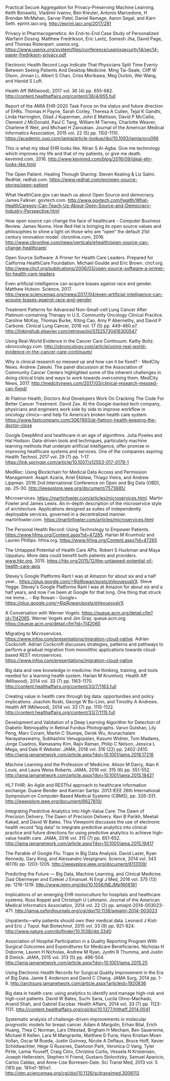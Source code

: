 Practical Secure Aggregation for Privacy-Preserving Machine Learning.
Keith Bonawitz, Vladimir Ivanov, Ben Kreuter, Antonio Marcedone, H Brendan McMahan, Sarvar Patel, Daniel Ramage, Aaron Segal, and Karn Seth.
eprint.iacr.org.
http://eprint.iacr.org/2017/281


Privacy in Pharmacogenetics: An End-to-End Case Study of Personalized Warfarin Dosing.
Matthew Fredrikson, Eric Lantz, Somesh Jha, David Page, and Thomas Ristenpart.
usenix.org.
https://www.usenix.org/system/files/conference/usenixsecurity14/sec14-paper-fredrikson-privacy.pdf


Electronic Health Record Logs Indicate That Physicians Split Time Evenly Between Seeing Patients And Desktop Medicine.
Ming Tai-Seale, Cliff W Olson, Jinnan Li, Albert S Chan, Criss Morikawa, Meg Durbin, Wei Wang, and Harold S Luft.

Health Aff (Millwood), 2017 vol. 36 (4) pp. 655-662.
http://content.healthaffairs.org/content/36/4/655.full


Report of the AMIA EHR-2020 Task Force on the status and future direction of EHRs.
Thomas H Payne, Sarah Corley, Theresa A Cullen, Tejal K Gandhi, Linda Harrington, Gilad J Kuperman, John E Mattison, David P McCallie, Clement J McDonald, Paul C Tang, William M Tierney, Charlotte Weaver, Charlene R Weir, and Michael H Zaroukian.
Journal of the American Medical Informatics Association, 2015 vol. 22 (5) pp. 1102-1110.
https://academic.oup.com/jamia/article-lookup/doi/10.1093/jamia/ocv066


This is what my ideal EHR looks like.
Niran S Al-Agba.
Give me technology which improves my life and that of my patients, or give me death.
kevinmd.com, 2016.
http://www.kevinmd.com/blog/2016/09/ideal-ehr-looks-like.html


The Open Patient.
Healing Through Sharing: Steven Keating & Liz Salmi.
RedHat.
redhat.com.
https://www.redhat.com/en/open-source-stories/open-patient


What HealthCare.gov can teach us about Open Source and democracy.
James Falkner.
govtech.com.
http://www.govtech.com/health/What-HealthCaregov-Can-Teach-Us-About-Open-Source-and-Democracy-Industry-Perspective.html


How open source can change the face of healthcare - Computer Business Review.
James Nunns.
How Red Hat is bringing its open source values and philosophies to shine a light on those who are “open” the default 21st century innovation model.
cbronline.com, 2016.
http://www.cbronline.com/news/verticals/ehealth/open-source-can-change-healthcare/


Open Source Software: A Primer for Health Care Leaders.
Prepared for California HealthCare Foundation.
Michael Goulde and Eric Brown.
chcf.org.
http://www.chcf.org/publications/2006/03/open-source-software-a-primer-for-health-care-leaders


Even artificial intelligence can acquire biases against race and gender.
Matthew Hutson.
Science, 2017.
http://www.sciencemag.org/news/2017/04/even-artificial-intelligence-can-acquire-biases-against-race-and-gender


Treatment Patterns for Advanced Non–Small-cell Lung Cancer After Platinum-containing Therapy in U.S. Community Oncology Clinical Practice.
Caroline McKay, Thomas Burke, Xiting Cao, Amy P Abernethy, and David P Carbone.
Clinical Lung Cancer, 2016 vol. 17 (5) pp. 449-460.e7.
http://linkinghub.elsevier.com/retrieve/pii/S1525730416300547


Using Real-World Evidence in the Cancer Care Continuum.
Kathy Boltz.
obroncology.com.
http://obroncology.com/article/using-real-world-evidence-in-the-cancer-care-continuum/


Why is clinical research so messed up and how can it be fixed? - MedCity News.
Andrew Zaleski.
The panel discussion at the Association of Community Cancer Centers highlighted some of the inherent challenges in doing clinical trials and ways to work towards overcoming them.
MedCity News, 2017.
http://medcitynews.com/2017/03/clinical-research-messed-can-fixed/


At Flatiron Health, Doctors And Developers Work On Cracking The Code For Better Cancer Treatment.
David Zax.
At the Google-backed tech company, physicians and engineers work side by side to improve workflow in oncology clinics—and help fix America’s broken health care system.
https://www.fastcompany.com/3067893/at-flatiron-health-keeping-the-doctor-close


Google DeepMind and healthcare in an age of algorithms.
Julia Powles and Hal Hodson.
Data-driven tools and techniques, particularly machine learning methods that underpin artificial intelligence, offer promise in improving healthcare systems and services. One of the companies aspiring
Health Technol, 2017 vol. 29 (7) pp. 1-17.
https://link.springer.com/article/10.1007/s12553-017-0179-1


MedRec: Using Blockchain for Medical Data Access and Permission Management.
Asaph Azaria, Ariel Ekblaw, Thiago Vieira, and Andrew Lippman.
2016 2nd International Conference on Open and Big Data (OBD), pp. 25-30.
http://ieeexplore.ieee.org/document/7573685/


Microservices.
https://martinfowler.com/articles/microservices.html.
Martin Fowler and James Lewis.
An in-depth description of the microservice style of architecture. Applications designed as suites of independently deployable services, governed in a decentralized manner.
martinfowler.com.
https://martinfowler.com/articles/microservices.html


The Personal Health Record: Using Technology to Empower Patients.
https://www.hfma.org/Content.aspx?id=47265.
Harlan M Krumholz and Lauren Phillips.
hfma.org.
https://www.hfma.org/Content.aspx?id=47265


The Untapped Potential of Health Care APIs.
Robert S Huckman and Maya Uppaluru.
More data could benefit both patients and providers.
www.hbr.org, 2015.
https://hbr.org/2015/12/the-untapped-potential-of-health-care-apis


Stevey's Google Platforms Rant I was at Amazon for about six and a half year...
https://plus.google.com/+RipRowan/posts/eVeouesvaVX.
Steve Yegge.
Stevey's Google Platforms Rant I was at Amazon for about six and a half years, and now I've been at Google for that long. One thing that struck me imme... - Rip Rowan - Google+
https://plus.google.com/+RipRowan/posts/eVeouesvaVX


A Conversation with Werner Vogels.
https://queue.acm.org/detail.cfm?id=1142065.
Werner Vogels and Jim Gray.
queue.acm.org.
https://queue.acm.org/detail.cfm?id=1142065


Migrating to Microservices.
https://www.infoq.com/presentations/migration-cloud-native.
Adrian Cockcroft.
Adrian Cockcroft discusses strategies, patterns and pathways to perform a gradual migration from monolithic applications towards cloud-based REST microservices.
https://www.infoq.com/presentations/migration-cloud-native


Big data and new knowledge in medicine: the thinking, training, and tools needed for a learning health system.
Harlan M Krumholz.
Health Aff (Millwood), 2014 vol. 33 (7) pp. 1163-1170.
http://content.healthaffairs.org/content/33/7/1163.full


Creating value in health care through big data: opportunities and policy implications.
Joachim Roski, George W Bo-Linn, and Timothy A Andrews.
Health Aff (Millwood), 2014 vol. 33 (7) pp. 1115-1122.
http://content.healthaffairs.org/content/33/7/1115.full


Development and Validation of a Deep Learning Algorithm for Detection of Diabetic Retinopathy in Retinal Fundus Photographs.
Varun Gulshan, Lily Peng, Marc Coram, Martin C Stumpe, Derek Wu, Arunachalam Narayanaswamy, Subhashini Venugopalan, Kasumi Widner, Tom Madams, Jorge Cuadros, Ramasamy Kim, Rajiv Raman, Philip C Nelson, Jessica L Mega, and Dale R Webster.
JAMA, 2016 vol. 316 (22) pp. 2402-2410.
http://jama.jamanetwork.com/article.aspx?doi=10.1001/jama.2016.17216


Machine Learning and the Profession of Medicine.
Alison M Darcy, Alan K Louie, and Laura Weiss Roberts.
JAMA, 2016 vol. 315 (6) pp. 551-552.
http://jama.jamanetwork.com/article.aspx?doi=10.1001/jama.2015.18421


HL7 FHIR: An Agile and RESTful approach to healthcare information exchange.
Duane Bender and Kamran Sartipi.
2013 IEEE 26th International Symposium on Computer-Based Medical Systems (CBMS), pp. 326-331.
http://ieeexplore.ieee.org/document/6627810/


Integrating Predictive Analytics Into High-Value Care: The Dawn of Precision Delivery.
The Dawn of Precision Delivery.
Ravi B Parikh, Meetali Kakad, and David W Bates.
This Viewpoint discusses the use of electronic health record “big data” to integrate predictive analytics into clinical practice and future directions for using predictive analytics to achieve high-value health care.
JAMA, 2016 vol. 315 (7) pp. 651-652.
http://jama.jamanetwork.com/article.aspx?doi=10.1001/jama.2015.19417


The Parable of Google Flu: Traps in Big Data Analysis.
David Lazer, Ryan Kennedy, Gary King, and Alessandro Vespignani.
Science, 2014 vol. 343 (6176) pp. 1203-1205.
http://ieeexplore.ieee.org/document/6113109/


Predicting the Future — Big Data, Machine Learning, and Clinical Medicine.
Ziad Obermeyer and Ezekiel J Emanuel.
N Engl J Med, 2016 vol. 375 (13) pp. 1216-1219.
http://www.nejm.org/doi/10.1056/NEJMp1606181


Implications of an emerging EHR monoculture for hospitals and healthcare systems.
Ross Koppel and Christoph U Lehmann.
Journal of the American Medical Informatics Association, 2014 vol. 22 (2) pp. amiajnl-2014-003023-471.
http://jamia.oxfordjournals.org/cgi/doi/10.1136/amiajnl-2014-003023


Unpatients—why patients should own their medical data.
Leonard J Kish and Eric J Topol.
Nat Biotechnol, 2015 vol. 33 (9) pp. 921-924.
http://www.nature.com/doifinder/10.1038/nbt.3340


Association of Hospital Participation in a Quality Reporting Program With Surgical Outcomes and Expenditures for Medicare Beneficiaries.
Nicholas H Osborne, Lauren H Nicholas, Andrew M Ryan, Jyothi R Thumma, and Justin B Dimick.
JAMA, 2015 vol. 313 (5) pp. 496-504.
http://jama.jamanetwork.com/article.aspx?doi=10.1001/jama.2015.25


Using Electronic Health Records for Surgical Quality Improvement in the Era of Big Data.
Jamie E Anderson and David C Chang.
JAMA Surg, 2014 pp. 1-6.
http://archsurg.jamanetwork.com/article.aspx?articleid=1920836


Big data in health care: using analytics to identify and manage high-risk and high-cost patients.
David W Bates, Suchi Saria, Lucila Ohno-Machado, Anand Shah, and Gabriel Escobar.
Health Affairs, 2014 vol. 33 (7) pp. 1123-1131.
http://content.healthaffairs.org/cgi/doi/10.1377/hlthaff.2014.0041


Systematic analysis of challenge-driven improvements in molecular prognostic models for breast cancer.
Adam A Margolin, Erhan Bilal, Erich Huang, Thea C Norman, Lars Ottestad, Brigham H Mecham, Ben Sauerwine, Michael R Kellen, Lara M Mangravite, Matthew D Furia, Hans Kristian Moen Vollan, Oscar M Rueda, Justin Guinney, Nicole A Deflaux, Bruce Hoff, Xavier Schildwachter, Hege G Russnes, Daehoon Park, Veronica O Vang, Tyler Pirtle, Lamia Youseff, Craig Citro, Christina Curtis, Vessela N Kristensen, Joseph Hellerstein, Stephen H Friend, Gustavo Stolovitzky, Samuel Aparicio, Carlos Caldas, and Anne-Lise Borresen-Dale.
Sci Transl Med, 2013 vol. 5 (181) pp. 181re1-181re1.
http://stm.sciencemag.org/cgi/doi/10.1126/scitranslmed.3006112

